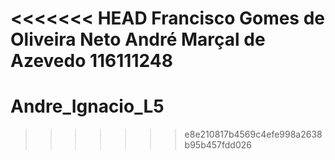 <<<<<<< HEAD
Francisco Gomes de Oliveira Neto
André Marçal de Azevedo 116111248
=======
# Andre_Ignacio_L5
>>>>>>> e8e210817b4569c4efe998a2638b95b457fdd026
